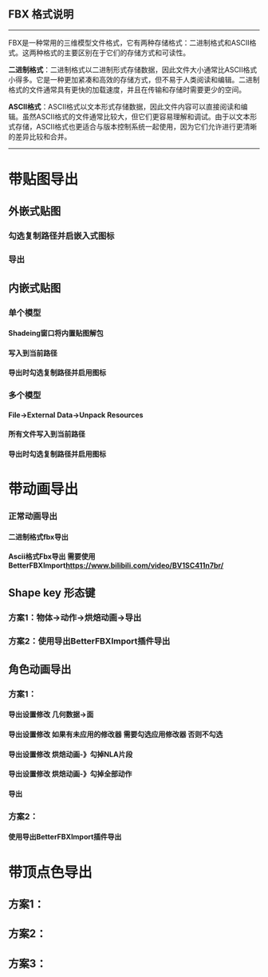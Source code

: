 ## FBX 格式说明
---
FBX是一种常用的三维模型文件格式，它有两种存储格式：二进制格式和ASCII格式。这两种格式的主要区别在于它们的存储方式和可读性。

**二进制格式**：二进制格式以二进制形式存储数据，因此文件大小通常比ASCII格式小得多。它是一种更加紧凑和高效的存储方式，但不易于人类阅读和编辑。二进制格式的文件通常具有更快的加载速度，并且在传输和存储时需要更少的空间。

**ASCII格式**：ASCII格式以文本形式存储数据，因此文件内容可以直接阅读和编辑。虽然ASCII格式的文件通常比较大，但它们更容易理解和调试。由于以文本形式存储，ASCII格式也更适合与版本控制系统一起使用，因为它们允许进行更清晰的差异比较和合并。

---


# 带贴图导出
## 外嵌式贴图
### 勾选复制路径并启嵌入式图标
### 导出
## 内嵌式贴图
### 单个模型
#### Shadeing窗口将内置贴图解包
#### 写入到当前路径
#### 导出时勾选复制路径并启用图标
### 多个模型

#### File->External Data->Unpack Resources
#### 所有文件写入到当前路径
#### 导出时勾选复制路径并启用图标



# 带动画导出
### 正常动画导出
#### 二进制格式fbx导出
#### Ascii格式Fbx导出  需要使用BetterFBXImport<https://www.bilibili.com/video/BV1SC411n7br/>

## Shape key 形态键
### 方案1：物体->动作->烘焙动画->导出
### 方案2：使用导出BetterFBXImport插件导出

## 角色动画导出
### 方案1：
#### 导出设置修改   几何数据->面
#### 导出设置修改 如果有未应用的修改器 需要勾选应用修改器 否则不勾选
#### 导出设置修改 烘焙动画-》勾掉NLA片段
#### 导出设置修改 烘焙动画-》勾掉全部动作
#### 导出 

### 方案2：
#### 使用导出BetterFBXImport插件导出

# 带顶点色导出

## 方案1：
## 方案2：

## 方案3：
